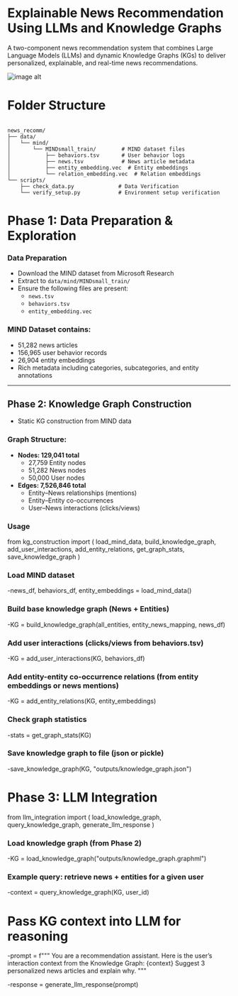 # Explainable News Recommendation Using LLMs and Knowledge Graphs  

A two-component news recommendation system that combines Large Language Models (LLMs) and dynamic Knowledge Graphs (KGs) to deliver personalized, explainable, and real-time news recommendations.  

![image alt](https://github.com/hvrdhn/Explainable-Real-Time-News-Recommendation-Using-LLMs-and-Knowledge-Graphs/blob/fef6295a11708a5521bc1f2f3b1bb6f153c973ef/image.png)

# Folder Structure
<pre><code>
news_recomm/
├── data/
│   └── mind/
│       └── MINDsmall_train/        # MIND dataset files
│           ├── behaviors.tsv       # User behavior logs
│           ├── news.tsv            # News article metadata
│           ├── entity_embedding.vec  # Entity embeddings
│           └── relation_embedding.vec  # Relation embeddings
└── scripts/
    ├── check_data.py              # Data Verification
    └── verify_setup.py            # Environment setup verification
</code></pre>


# Phase 1: Data Preparation & Exploration 

### Data Preparation

- Download the MIND dataset from Microsoft Research  
- Extract to `data/mind/MINDsmall_train/`  
- Ensure the following files are present:  
  - `news.tsv`  
  - `behaviors.tsv`  
  - `entity_embedding.vec`  

### MIND Dataset contains:
- 51,282 news articles  
- 156,965 user behavior records  
- 26,904 entity embeddings  
- Rich metadata including categories, subcategories, and entity annotations  

---

## Phase 2: Knowledge Graph Construction  

- Static KG construction from MIND data  

### Graph Structure:
- **Nodes: 129,041 total**
  - 27,759 Entity nodes  
  - 51,282 News nodes  
  - 50,000 User nodes  
- **Edges: 7,526,846 total**
  - Entity–News relationships (mentions)  
  - Entity–Entity co-occurrences  
  - User–News interactions (clicks/views)  

### Usage
from kg_construction import (
    load_mind_data, 
    build_knowledge_graph, 
    add_user_interactions, 
    add_entity_relations, 
    get_graph_stats, 
    save_knowledge_graph
)

### Load MIND dataset
-news_df, behaviors_df, entity_embeddings = load_mind_data()

### Build base knowledge graph (News + Entities)
-KG = build_knowledge_graph(all_entities, entity_news_mapping, news_df)

### Add user interactions (clicks/views from behaviors.tsv)
-KG = add_user_interactions(KG, behaviors_df)

### Add entity-entity co-occurrence relations (from entity embeddings or news mentions)
-KG = add_entity_relations(KG, entity_embeddings)

### Check graph statistics
-stats = get_graph_stats(KG)

### Save knowledge graph to file (json or pickle)
-save_knowledge_graph(KG, "outputs/knowledge_graph.json")



# Phase 3: LLM Integration

from llm_integration import (
    load_knowledge_graph, 
    query_knowledge_graph, 
    generate_llm_response
)

### Load knowledge graph (from Phase 2)
-KG = load_knowledge_graph("outputs/knowledge_graph.graphml")

### Example query: retrieve news + entities for a given user
-context = query_knowledge_graph(KG, user_id)

# Pass KG context into LLM for reasoning
-prompt = f"""
    You are a recommendation assistant. 
    Here is the user’s interaction context from the Knowledge Graph:
    {context}
    Suggest 3 personalized news articles and explain why.
    """

-response = generate_llm_response(prompt)


